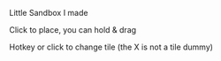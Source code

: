 Little Sandbox I made

Click to place, you can hold & drag

Hotkey or click to change tile (the X is not a tile dummy)